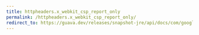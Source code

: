 ```yaml
---
title: httpheaders.x_webkit_csp_report_only
permalink: /httpheaders.x_webkit_csp_report_only/
redirect_to: https://guava.dev/releases/snapshot-jre/api/docs/com/google/common/net/HttpHeaders.html#X_WEBKIT_CSP_REPORT_ONLY
---
```

